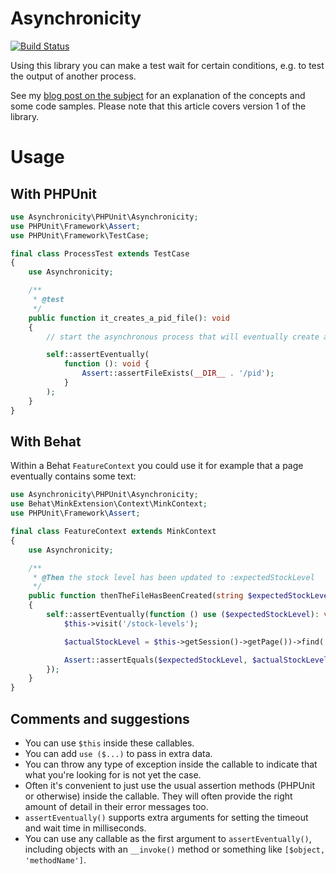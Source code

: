 # Asynchronicity

[![Build Status](https://travis-ci.org/matthiasnoback/phpunit-asynchronicity.svg?branch=master)](https://travis-ci.org/matthiasnoback/phpunit-asynchronicity)

Using this library you can make a test wait for certain conditions, e.g. to test the output of another process.

See my [blog post on the subject](https://matthiasnoback.nl/2014/03/test-symfony2-commands-using-the-process-component-and-asynchronous-assertions/) for an explanation of the concepts and some code samples. Please note that this article covers version 1 of the library.

# Usage

## With PHPUnit

```php
use Asynchronicity\PHPUnit\Asynchronicity;
use PHPUnit\Framework\Assert;
use PHPUnit\Framework\TestCase;

final class ProcessTest extends TestCase
{
    use Asynchronicity;

    /**
     * @test
     */
    public function it_creates_a_pid_file(): void
    {
        // start the asynchronous process that will eventually create a PID file...

        self::assertEventually(
            function (): void {
                Assert::assertFileExists(__DIR__ . '/pid');
            }
        );
    }
}
```

## With Behat

Within a Behat `FeatureContext` you could use it for example that a page eventually contains some text:

```php
use Asynchronicity\PHPUnit\Asynchronicity;
use Behat\MinkExtension\Context\MinkContext;
use PHPUnit\Framework\Assert;

final class FeatureContext extends MinkContext
{
    use Asynchronicity;

    /**
     * @Then the stock level has been updated to :expectedStockLevel
     */
    public function thenTheFileHasBeenCreated(string $expectedStockLevel): void
    {
        self::assertEventually(function () use ($expectedStockLevel): void {
            $this->visit('/stock-levels');

            $actualStockLevel = $this->getSession()->getPage())->find('css', '.stock-level')->getText();

            Assert::assertEquals($expectedStockLevel, $actualStockLevel);
        });
    }
}
```

## Comments and suggestions

- You can use `$this` inside these callables.
- You can add `use ($...)` to pass in extra data.
- You can throw any type of exception inside the callable to indicate that what you're looking for is not yet the case.
- Often it's convenient to just use the usual assertion methods (PHPUnit or otherwise) inside the callable. They will often provide the right amount of detail in their error messages too.
- `assertEventually()` supports extra arguments for setting the timeout and wait time in milliseconds.
- You can use any callable as the first argument to `assertEventually()`, including objects with an `__invoke()` method or something like `[$object, 'methodName']`.
